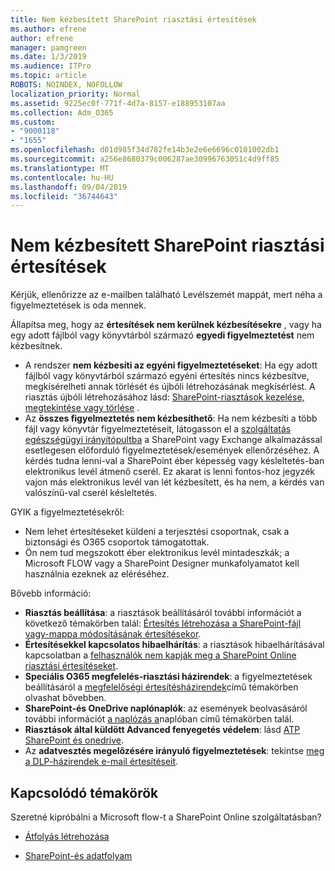 ```yaml
---
title: Nem kézbesített SharePoint riasztási értesítések
ms.author: efrene
author: efrene
manager: pamgreen
ms.date: 1/3/2019
ms.audience: ITPro
ms.topic: article
ROBOTS: NOINDEX, NOFOLLOW
localization_priority: Normal
ms.assetid: 9225ec0f-771f-4d7a-8157-e188953107aa
ms.collection: Adm_O365
ms.custom:
- "9000118"
- "1655"
ms.openlocfilehash: d01d985f34d782fe14b3e2e6e6696c0101002db1
ms.sourcegitcommit: a256e8680379c006287ae30996763051c4d9ff85
ms.translationtype: MT
ms.contentlocale: hu-HU
ms.lasthandoff: 09/04/2019
ms.locfileid: "36744643"
---
```

# <a name="sharepoint-alert-notifications-not-delivered"></a>Nem kézbesített SharePoint riasztási értesítések

Kérjük, ellenőrizze az e-mailben található Levélszemét mappát, mert néha a figyelmeztetések is oda mennek.

Állapítsa meg, hogy az **értesítések nem kerülnek kézbesítésekre** , vagy ha egy adott fájlból vagy könyvtárból származó **egyedi figyelmeztetést** nem kézbesítnek.

- A rendszer **nem kézbesíti az egyéni figyelmeztetéseket**: Ha egy adott fájlból vagy könyvtárból származó egyéni értesítés nincs kézbesítve, megkísérelheti annak törlését és újbóli létrehozásának megkísérlést. A riasztás újbóli létrehozásához lásd: [SharePoint-riasztások kezelése, megtekintése vagy törlése](https://support.office.com/article/manage-view-or-delete-sharepoint-alerts-99dfb19c-9a90-4a8c-aba1-aa8c8afb0de2?ui=en-US&rs=&ad=US#ID0EAADAAA=Online) .
- Az **összes figyelmeztetés nem kézbesíthető**: Ha nem kézbesíti a több fájl vagy könyvtár figyelmeztetéseit, látogasson el a [szolgáltatás egészségügyi irányítópultba](https://admin.microsoft.com/AdminPortal/Home#/servicehealth) a SharePoint vagy Exchange alkalmazással esetlegesen előforduló figyelmeztetések/események ellenőrzéséhez. A kérdés tudna lenni-val a SharePoint éber képesség vagy késleltetés-ban elektronikus levél átmenő cserél. Ez akarat is lenni fontos-hoz jegyzék vajon más elektronikus levél van lét kézbesített, és ha nem, a kérdés van valószínű-val cserél késleltetés.

GYIK a figyelmeztetésekről:

- Nem lehet értesítéseket küldeni a terjesztési csoportnak, csak a biztonsági és O365 csoportok támogatottak.
- Ön nem tud megszokott éber elektronikus levél mintadeszkák; a Microsoft FLOW vagy a SharePoint Designer munkafolyamatot kell használnia ezeknek az eléréséhez.

Bővebb információ:

- **Riasztás beállítása**: a riasztások beállításáról további információt a következő témakörben talál: [Értesítés létrehozása a SharePoint-fájl vagy-mappa módosításának értesítésekor](https://support.office.com/article/create-an-alert-to-get-notified-when-a-file-or-folder-changes-in-sharepoint-e5a79e7b-a146-46da-a9ef-d65409ba8918).
- **Értesítésekkel kapcsolatos hibaelhárítás**: a riasztások hibaelhárításával kapcsolatban a [felhasználók nem kapják meg a SharePoint Online riasztási értesítéseket](https://docs.microsoft.com/sharepoint/support/sites/no-alert-notifications).
- **Speciális O365 megfelelés-riasztási házirendek**: a figyelmeztetések beállításáról a [megfelelőségi értesítésházirendek](https://docs.microsoft.com/office365/securitycompliance/alert-policies)című témakörben olvashat bővebben.
- **SharePoint-és OneDrive naplónaplók**: az események beolvasásáról további információt [a naplózás a](https://docs.microsoft.com/office365/securitycompliance/search-the-audit-log-in-security-and-compliance#search-the-audit-log)naplóban című témakörben talál.
- **Riasztások által küldött Advanced fenyegetés védelem**: lásd [ATP SharePoint és onedrive](https://docs.microsoft.com/office365/securitycompliance/atp-for-spo-odb-and-teams).
- Az **adatvesztés megelőzésére irányuló figyelmeztetések**: tekintse [meg a DLP-házirendek e-mail értesítéseit](https://docs.microsoft.com/office365/securitycompliance/use-notifications-and-policy-tips).

## <a name="related-topics"></a>Kapcsolódó témakörök

Szeretné kipróbálni a Microsoft flow-t a SharePoint Online szolgáltatásban?

- [Átfolyás létrehozása](https://support.office.com/article/a9c3e03b-0654-46af-a254-20252e580d01)

- [SharePoint-és adatfolyam](https://flow.microsoft.com//blog/sharepoint-and-flow/)

